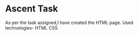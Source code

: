 ﻿# Ascent Task
As per the task assigned,I have created the HTML page.
Used technologies- HTML CSS
        
